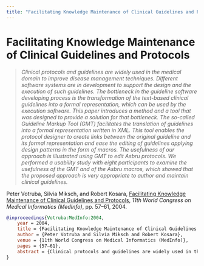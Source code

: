 ```yaml
---
title: "Facilitating Knowledge Maintenance of Clinical Guidelines and Protocols"
---
```


# Facilitating Knowledge Maintenance of Clinical Guidelines and Protocols

> _Clinical protocols and guidelines are widely used in the medical domain to improve disease management techniques. Different software systems are in development to support the design and the execution of such guidelines. The bottleneck in the guideline software developing process is the transformation of the text-based clinical guidelines into a formal representation, which can be used by the execution software. This paper introduces a method and a tool that was designed to provide a solution for that bottleneck. The so-called Guideline Markup Tool (GMT) facilitates the translation of guidelines into a formal representation written in XML. This tool enables the protocol designer to create links between the original guideline and its formal representation and ease the editing of guidelines applying design patterns in the form of macros. The usefulness of our approach is illustrated using GMT to edit Asbru protocols. We performed a usability study with eight participants to examine the usefulness of the GMT and of the Asbru macros, which showed that the proposed approach is very appropriate to author and maintain clinical guidelines._

Peter Votruba, Silvia Miksch, and Robert Kosara, <a href="https://media.eagereyes.org/papers/2004/Votruba-MedInfo-2004.pdf" target="_blank">Facilitating Knowledge Maintenance of Clinical Guidelines and Protocols</a>, _11th World Congress on Medical Informatics (MedInfo)_, pp. 57–61, 2004.


```bibtex
@inproceedings{Votruba:MedInfo:2004,
	year = 2004,
	title = {Facilitating Knowledge Maintenance of Clinical Guidelines and Protocols},
	author = {Peter Votruba and Silvia Miksch and Robert Kosara},
	venue = {11th World Congress on Medical Informatics (MedInfo)},
	pages = {57–61},
	abstract = {Clinical protocols and guidelines are widely used in the medical domain to improve disease management techniques. Different software systems are in development to support the design and the execution of such guidelines. The bottleneck in the guideline software developing process is the transformation of the text-based clinical guidelines into a formal representation, which can be used by the execution software. This paper introduces a method and a tool that was designed to provide a solution for that bottleneck. The so-called Guideline Markup Tool (GMT) facilitates the translation of guidelines into a formal representation written in XML. This tool enables the protocol designer to create links between the original guideline and its formal representation and ease the editing of guidelines applying design patterns in the form of macros. The usefulness of our approach is illustrated using GMT to edit Asbru protocols. We performed a usability study with eight participants to examine the usefulness of the GMT and of the Asbru macros, which showed that the proposed approach is very appropriate to author and maintain clinical guidelines.},
}
```

